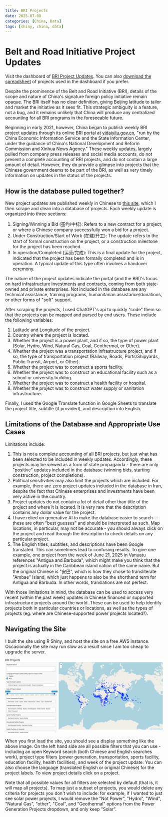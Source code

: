 ```yaml
---
title: BRI Projects
date: 2025-07-08
categories: [China, Data]
tags: [shiny, china, data] 
---
```


# Belt and Road Initiative Project Updates

Visit the dashboard of [BRI Project Updates](https://shiny.freezethe.day/briupdates/).  You can also [download the spreadsheet](https://docs.google.com/spreadsheets/d/1nhk9WOpAjfOsKnnl98NJXa6mK0g_9RsaNtz16gyxjOI/edit?usp=sharing) of projects used in the dashboard if you prefer.

Despite the prominence of the Belt and Road Initiative (BRI), details of the scope and nature of China's signature foreign policy initiative remain opaque.  The BRI itself has no clear definition, giving Beijing latitude to tailor and market the initiative as it sees fit.  This strategic ambiguity is a feature, not a bug, and it remains unlikely that China will produce any centralized accounting for all BRI programs in the foreseeable future.

Beginning in early 2021, however, China began to publish weekly BRI project updates through its online BRI portal at [yidaiyilu.gov.cn](https://www.yidaiyilu.gov.cn/), "run by the China Economic Information Service and the State Information Center, under the guidance of China's National Development and Reform Commission and Xinhua News Agency."  These weekly updates, largely pulled from company press releases and social media accounts, do not present a complete accounting of BRI projects, and do not contain a large amount of detail.  However, they do provide a glimpse into projects that the Chinese government deems to be part of the BRI, as well as very timely information on updates in the status of the projects.

## How is the database pulled together?

New project updates are published weekly in Chinese to [this site](https://www.yidaiyilu.gov.cn/list/w/xmzb), which I then scrape and clean into a database of projects.  Each weekly update is organized into three sections:

1. Signing/Winning a Bid (签约/中标): Refers to a new contract for a project, or where a Chinese company successfully won a bid for a project.
2. Under Construction/Start of Work (在建/开工): The update refers to the start of formal construction on the project, or a construction milestone for the project has been reached.
3. In operation/Completed (运营/完成): This is a final update for the project, indicated that the project has been formally completed and is in operation.  A typical update of this type often involves a handover ceremony.

The nature of the project updates indicate the portal (and the BRI)'s focus on hard infrastructure investments and contracts, coming from both state-owned and private enterprises.  Not included in the database are any technical assistance, training programs, humanitarian assistance/donations, or other forms of "soft" support.

After scraping the projects, I used ChatGPT's api to quickly "code" them so that the projects can be mapped and parsed by end users.  These include the following variables:

1. Latitude and Longitude of the project.
2. Country where the project is located.
3. Whether the project is a power plant, and if so, the type of power plant (Solar, Hydro, Wind, Natural Gas, Coal, Geothermal, or Other).
4. Whether the project was a transportation infrastructure project, and if so, the type of transportation project (Railway, Roads, Ports/Shipyards, Public Transit, Airport, or Other).
5. Whether the project was to construct a sports facility.
6. Whether the project was to construct an educational facility such as a school or university building.
7. Whether the project was to construct a health facility or hospital.
8. Whether the project was to construct water supply or sanitation infrastructure.

Finally, I used the Google Translate function in Google Sheets to translate the project title, subtitle (if provided), and description into English.

## Limitations of the Database and Appropriate Use Cases

Limitations include:

1. This is not a complete accounting of all BRI projects, but just what has been selected to be included in weekly updates.  Accordingly, these projects may be viewed as a form of state propaganda - there are only "positive" updates included in the database (winning bids, starting construction, project completions).
2. Political sensitivities may also limit the projects which are included.  For example, there are zero project updates included in the database in Iran, despite the fact that Chinese enterprises and investments have been very active in the country.
3. Project updates do not contain a lot of detail other than title of the project and where it is located.  It is very rare that the description contains any dollar value for the project. 
4. I have relied on generative AI to make the database easier to search -- these are often "best guesses" and should be interpreted as such.  Map locations, in particular, may not be accurate - you should always click on the project and read through the description to check details on any particular project.
5. The English titles, subtitles, and descriptions have been Google translated.  This can sometimes lead to confusing results.  To give one example, one project from the week of June 21, 2025 in Vanuatu references "Antigua and Barbuda", which might make you think that the project is actually in the Caribbean island nation of the same name.  But the original Chinese is "安巴", which is how they chose to transliterate "Ambae" Island, which just happens to also be the shorthand term for Antigua and Barbuda.  In other words, translations are not perfect.

With those limitations in mind, the database can be used to access very recent (within the past week) updates in Chinese financed or supported infrastructure projects around the world.  These can be used to help identify projects both in particular countries or locations, as well as the types of projects (eg. where are Chinese-supported power projects located?).  

## Navigating the Site

I built the site using R Shiny, and host the site on a free AWS instance.  Occasionally the site may run slow as a result since I am too cheap to upgrade the server.

![briprojects](/assets/img/2025-07-08-briupdates/briprojsite.png) 

When you first load the site, you should see a display something like the above image.  On the left hand side are all possible filters that you can use - including an open Keyword search (both Chinese and English searches work), project type filters (power generation, transportation, sports facility, education facility, health facilities), and week of the project update.  You can also choose the language (translated English or original Chinese) for the project labels.  To view project details click on a project.

Note that all possible values for all filters are selected by default (that is, it will map all projects).  To map just a subset of projects, you would delete any criteria for projects you don't wish to include: for example, if I wanted to just see solar power projects, I would remove the "Not Power", "Hydro", "Wind", "Natural Gas", "other", "Coal", and "Geothermal" options from the Power Generation Projects dropdown, and only keep "Solar".  


 